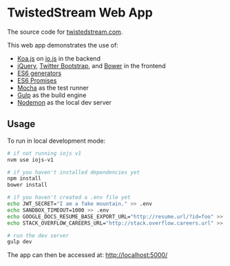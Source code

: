 # TwistedStream Web App

The source code for [twistedstream.com](http://www.twistedstream.com).

This web app demonstrates the use of:

* [Koa.js](http://koajs.com/) on [io.js](https://iojs.org/) in the backend
* [jQuery](http://jquery.com/), [Twitter Bootstrap](https://github.com/twbs/bootstrap), and [Bower](http://bower.io/) in the frontend
* [ES6 generators](https://developer.mozilla.org/en-US/docs/Web/JavaScript/Reference/Statements/function*)
* [ES6 Promises](https://developer.mozilla.org/en-US/docs/Web/JavaScript/Reference/Global_Objects/Promise)
* [Mocha](http://mochajs.org/) as the test runner
* [Gulp](http://gulpjs.com/) as the build engine
* [Nodemon](https://github.com/remy/nodemon) as the local dev server

## Usage

To run in local development mode:

```bash
# if not running iojs v1
nvm use iojs-v1

# if you haven't installed dependencies yet
npm install
bower install

# if you haven't created a .env file yet
echo JWT_SECRET="I am a fake mountain." >> .env
echo SANDBOX_TIMEOUT=1000 >> .env
echo GOOGLE_DOCS_RESUME_BASE_EXPORT_URL="http://resume.url/?id=foo" >> .env
echo STACK_OVERFLOW_CAREERS_URL="http://stack.overflow.careers.url" >> .env

# run the dev server
gulp dev
```

The app can then be accessed at: [http://localhost:5000/](http://localhost:5000/)
